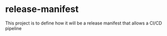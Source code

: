 # release-manifest
This project is to define how it will be a release manifest that allows a CI/CD pipeline 
